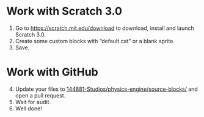# Work with Scratch 3.0
1. Go to <https://scratch.mit.edu/download> to download, install and launch Scratch 3.0.
2. Create some custom blocks with “default cat” or a blank sprite.
3. Save.
# Work with GitHub
4. Update your files to [144881-Studios/physics-engine/source-blocks/](https://github.com/144881-Studios/physics-engine/tree/master/source-blocks/) and open a pull request.
5. Wait for audit.
6. Well done!
